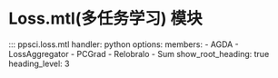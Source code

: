 # Loss.mtl(多任务学习) 模块

::: ppsci.loss.mtl
    handler: python
    options:
      members:
        - AGDA
        - LossAggregator
        - PCGrad
        - Relobralo
        - Sum
      show_root_heading: true
      heading_level: 3
